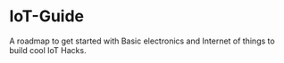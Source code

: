 # IoT-Guide
A roadmap to get started with Basic electronics and Internet of things to build cool IoT Hacks.
